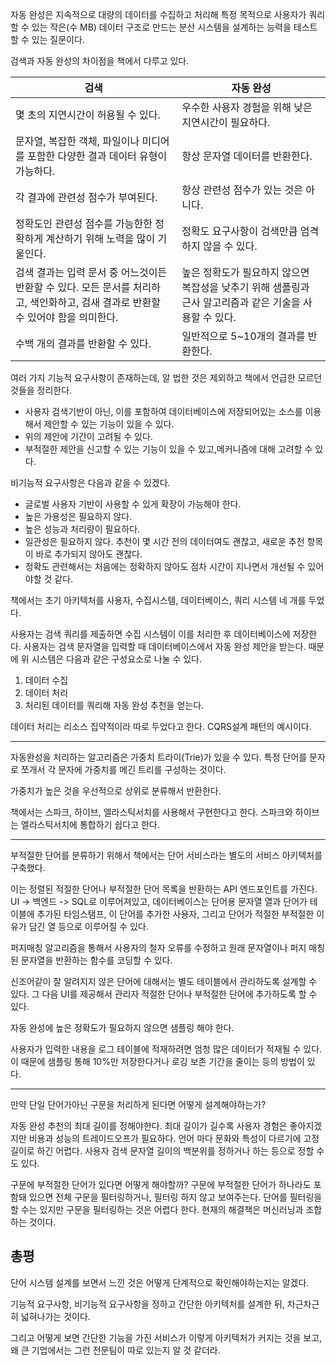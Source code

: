 자동 완성은 지속적으로 대량의 데이터를 수집하고 처리해 특정 목적으로 사용자가 쿼리할 수 있는 작은(수 MB) 데이터 구조로 만드는 분산 시스템을 설계하는 능력을 테스트할 수 있는 질문이다.

검색과 자동 완성의 차이점을 책에서 다루고 있다.

검색|자동 완성|
-----|-----|
몇 초의 지연시간이 허용될 수 있다.|우수한 사용자 경험을 위해 낮은 지연시간이 필요하다.|
문자열, 복잡한 객체, 파일이나 미디어를 포함한 다양한 결과 데이터 유형이 가능하다.|항상 문자열 데이터를 반환한다.|
각 결과에 관련성 점수가 부여된다.|항상 관련성 점수가 있는 것은 아니다.|
정확도인 관련성 점수를 가능한한 정확하게 계산하기 위해 노력을 많이 기울인다.|정확도 요구사항이 검색만큼 엄격하지 않을 수 있다.|
검색 결과는 입력 문서 중 어느것이든 반환할 수 있다. 모든 문서를 처리하고, 색인화하고, 검새 결과로 반환할 수 있어야 함을 의미한다.| 높은 정확도가 필요하지 않으면 복잡성을 낮추기 위해 샘플링과 근사 알고리즘과 같은 기술을 사용할 수 있다.|
수백 개의 결과를 반환할 수 있다.|일반적으로 5~10개의 결과를 반환한다.|

여러 가지 기능적 요구사항이 존재하는데, 알 법한 것은 제외하고 책에서 언급한 모르던 것들을 정리한다.

- 사용자 검색기반이 아닌, 이를 포함하여 데이터베이스에 저장되어있는 소스를 이용해서 제안할 수 있는 기능이 있을 수 있다.
- 위의 제안에 기간이 고려될 수 있다.
- 부적절한 제안을 신고할 수 있는 기능이 있을 수 있고,메커니즘에 대해 고려할 수 있다.


비기능적 요구사항은 다음과 같을 수 있겠다.

- 글로벌 사용자 기반이 사용할 수 있게 확장이 가능해야 한다.
- 높은 가용성은 필요하지 않다. 
- 높은 성능과 처리량이 필요하다.
- 일관성은 필요하지 않다. 추천이 몇 시간 전의 데이터여도 괜찮고, 새로운 추천 항목이 바로 추가되지 않아도 괜찮다.
- 정확도 관련해서는 처음에는 정확하지 않아도 점차 시간이 지나면서 개선될 수 있어야할 것 같다. 

책에서는 초기 아키텍처를 사용자, 수집시스템, 데이터베이스, 쿼리 시스템 네 개를 두었다.

사용자는 검색 쿼리를 제출하면 수집 시스템이 이를 처리한 후 데이터베이스에 저장한다. 사용자는 검색 문자열을 입력할 때 데이터베이스에서 자동 완성 제안을 받는다.
때문에 위 시스템은 다음과 같은 구성요소로 나눌 수 있다.

1. 데이터 수집
2. 데이터 처리
3. 처리된 데이터를 쿼리해 자동 완성 추천을 얻는다.

데이터 처리는 리소스 집약적이라 따로 두었다고 한다. CQRS설계 패턴의 예시이다.

-----

자동완성을 처리하는 알고리즘은 가중치 트라이(Trie)가 있을 수 있다. 특정 단어를 문자로 쪼개서 각 문자에 가중치를 메긴 트리를 구성하는 것이다.

가중치가 높은 것을 우선적으로 상위로 분류해서 반환한다.

책에서는 스파크, 하이브, 엘라스틱서치를 사용해서 구현한다고 한다. 스파크와 하이브는 엘라스틱서치에 통합하기 쉽다고 한다.


-----

부적절한 단어를 분류하기 위해서 책에서는 단어 서비스라는 별도의 서비스 아키텍처를 구축했다.

이는 정렬된 적절한 단어나 부적절한 단어 목록을 반환하는 API 엔드포인트를 가진다. UI -> 백엔드 -> SQL로 이루어져있고, 데이터베이스는 단어용 문자열 열과 단어가 테이블에 추가된 타임스탬프, 이 단어를 추가한 사용자, 그리고 단어가 적절한 부적절한 이유가 담긴 열 등으로 이루어질 수 있다.

퍼지매칭 알고리즘을 통해서 사용자의 철자 오류를 수정하고 원래 문자열이나 퍼지 매칭된 문자열을 반환하는 함수를 코딩할 수 있다.

신조어같이 잘 알려지지 않은 단어에 대해서는 별도 테이블에서 관리하도록 설계할 수 있다. 그 다음 UI를 제공해서 관리자 적절한 단어나 부적절한 단어에 추가하도록 할 수 있다.

자동 완성에 높은 정확도가 필요하지 않으면 샘플링 해야 한다. 

사용자가 입력한 내용을 로그 테이블에 적재하려면 엄청 많은 데이터가 적재될 수 있다. 이 때문에 샘플링 통해 10%만 저장한다거나 로깅 보존 기간을 줄이는 등의 방법이 있다.

-----

만약 단일 단어가아닌 구문을 처리하게 된다면 어떻게 설계해야하는가?

자동 완성 추천의 최대 길이를 정해야한다. 최대 길이가 길수록 사용자 경험은 좋아지겠지만 비용과 성능의 트레이드오프가 필요하다. 
언어 마다 문화와 특성이 다르기에 고정길이로 하긴 어렵다. 사용자 검색 문자열 길이의 백분위를 정하거나 하는 등으로 정할 수도 있다. 

구문에 부적절한 단어가 있다면 어떻게 해야할까? 구문에 부적절한 단어가 하나라도 포함돼 있으면 전체 구문을 필터링하거나, 필터링 하지 않고 보여주는다. 단어를 필터링을 할 수는 있지만 구문을 필터링하는 것은 어렵다 한다.
현재의 해결책은 머신러닝과 조합하는 것이다.

## 총평

단어 시스템 설계를 보면서 느낀 것은 어떻게 단계적으로 확인해야하는지는 알겠다.

기능적 요구사항, 비기능적 요구사항을 정하고 간단한 아키텍처를 설계한 뒤, 차근차근히 넓혀나가는 것이다.

그리고 어떻게 보면 간단한 기능을 가진 서비스가 이렇게 아키텍처가 커지는 것을 보고, 왜 큰 기업에서는 그런 전문팀이 따로 있는지 알 것 같더라.

